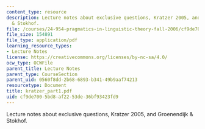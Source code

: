 ```yaml
---
content_type: resource
description: Lecture notes about exclusive questions, Kratzer 2005, and Groenendijk
  & Stokhof.
file: /courses/24-954-pragmatics-in-linguistic-theory-fall-2006/cf9de7005bd8af2253de36bf93423fd9_kratzer_part1.pdf
file_size: 154891
file_type: application/pdf
learning_resource_types:
- Lecture Notes
license: https://creativecommons.org/licenses/by-nc-sa/4.0/
ocw_type: OCWFile
parent_title: Lecture Notes
parent_type: CourseSection
parent_uid: 0560f8dd-2b68-6893-b341-49b9aaf74213
resourcetype: Document
title: kratzer_part1.pdf
uid: cf9de700-5bd8-af22-53de-36bf93423fd9
---
```

Lecture notes about exclusive questions, Kratzer 2005, and Groenendijk & Stokhof.